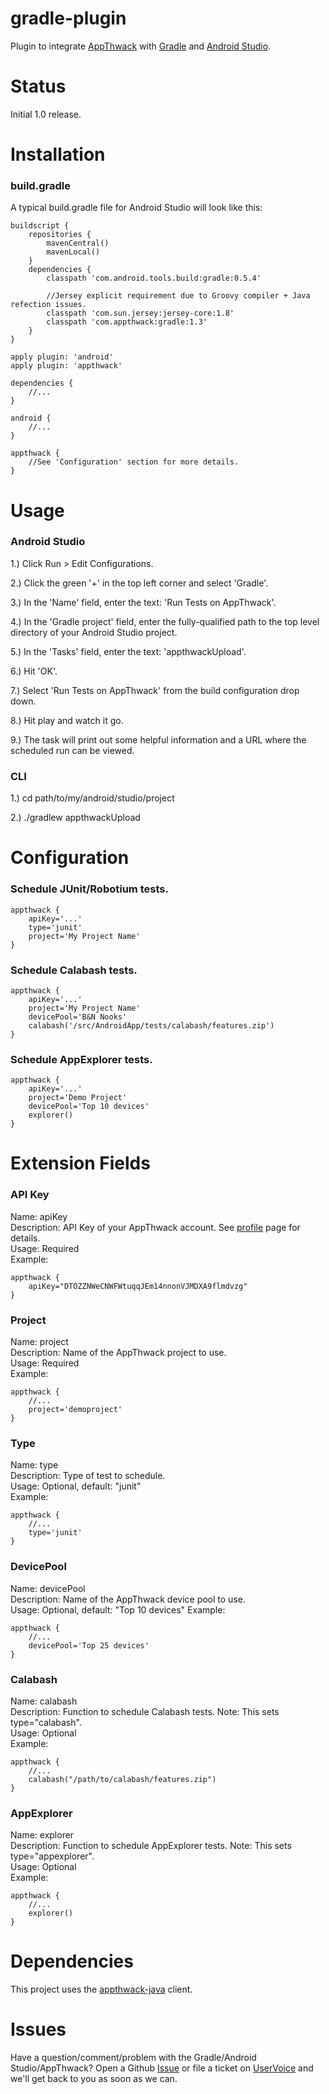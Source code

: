 # gradle-plugin

Plugin to integrate [AppThwack](https://appthwack.com) with [Gradle](http://www.gradle.org/) and [Android Studio](http://developer.android.com/sdk/installing/studio.html).

Status
======

Initial 1.0 release.

Installation
============

### build.gradle

A typical build.gradle file for Android Studio will look like this:

    buildscript {
        repositories {
            mavenCentral()
            mavenLocal()
        }
        dependencies {
            classpath 'com.android.tools.build:gradle:0.5.4'

            //Jersey explicit requirement due to Groovy compiler + Java refection issues.
            classpath 'com.sun.jersey:jersey-core:1.8'
            classpath 'com.appthwack:gradle:1.3'
        }
    }

    apply plugin: 'android'
    apply plugin: 'appthwack'

    dependencies {
        //...
    }

    android {
        //...
    }

    appthwack {
        //See 'Configuration' section for more details.
    }

Usage
=====

### Android Studio

1.)  Click Run > Edit Configurations.

2.)  Click the green '+' in the top left corner and select 'Gradle'.

3.)  In the 'Name' field, enter the text: 'Run Tests on AppThwack'.

4.)  In the 'Gradle project' field, enter the fully-qualified path to the top level directory of your Android Studio project.

5.)  In the 'Tasks' field, enter the text: 'appthwackUpload'.

6.)  Hit 'OK'.

7.)  Select 'Run Tests on AppThwack' from the build configuration drop down.

8.)  Hit play and watch it go.

9.)  The task will print out some helpful information and a URL where the scheduled run can be viewed.


### CLI

1.)  cd path/to/my/android/studio/project

2.)  ./gradlew appthwackUpload

Configuration
=============

### Schedule JUnit/Robotium tests.

    appthwack {
        apiKey='...'
        type='junit'
        project='My Project Name'
    }

### Schedule Calabash tests.

    appthwack {
        apiKey='...'
        project='My Project Name'
        devicePool='B&N Nooks'
        calabash('/src/AndroidApp/tests/calabash/features.zip')
    }

### Schedule AppExplorer tests.

    appthwack {
        apiKey='...'
        project='Demo Project'
        devicePool='Top 10 devices'
        explorer()
    }

Extension Fields
=================

### API Key

Name: apiKey  
Description: API Key of your AppThwack account. See [profile](https://appthwack.com/user/profile) page for details.  
Usage: Required  
Example:

    appthwack {
        apiKey="DTOZZNWeCNWFWtuqqJEm14nnonVJMDXA9flmdvzg"
    }

### Project

Name: project  
Description: Name of the AppThwack project to use.  
Usage: Required  
Example:

    appthwack {
        //...
        project='demoproject'
    }

### Type

Name: type  
Description: Type of test to schedule.  
Usage: Optional, default: "junit"  
Example:

    appthwack {
        //...
        type='junit'
    }

### DevicePool

Name: devicePool  
Description: Name of the AppThwack device pool to use.  
Usage: Optional, default: "Top 10 devices"
Example:

    appthwack {
        //...
        devicePool='Top 25 devices'
    }

### Calabash

Name: calabash  
Description: Function to schedule Calabash tests. Note: This sets type="calabash".  
Usage: Optional  
Example:

    appthwack {
        //...
        calabash("/path/to/calabash/features.zip")
    }

### AppExplorer

Name: explorer  
Description: Function to schedule AppExplorer tests. Note: This sets type="appexplorer".  
Usage: Optional  
Example:

    appthwack {
        //...
        explorer()
    }

Dependencies
============

This project uses the [appthwack-java](https://github.com/appthwack/appthwack-java) client.

Issues
======

Have a question/comment/problem with the Gradle/Android Studio/AppThwack?
Open a Github [Issue](https://github.com/appthwack/gradle-plugin/issues) or file a ticket on [UserVoice](http://appthwack.uservoice.com/) and we'll get back to you as soon as we can.
